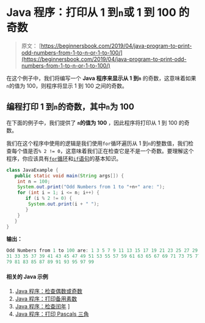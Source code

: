 # Java 程序：打印从 1 到`n`或 1 到 100 的奇数

> 原文： [https://beginnersbook.com/2019/04/java-program-to-print-odd-numbers-from-1-to-n-or-1-to-100/](https://beginnersbook.com/2019/04/java-program-to-print-odd-numbers-from-1-to-n-or-1-to-100/)

在这个例子中，我们将编写一个 **Java 程序来显示从 1 到`n`** 的奇数，这意味着如果`n`的值为 100，则程序将显示 1 到 100 之间的奇数。

## 编程打印 1 到`n`的奇数，其中`n`为 100

在下面的例子中，我们提供了 **`n`的值为 100** ，因此程序将打印从 1 到 100 的奇数。

我们在这个程序中使用的逻辑是我们使用`for`循环遍历从 1 到`n`的整数值，我们检查每个值是否`% 2 != 0`，这意味着我们正在检查它是不是一个奇数。要理解这个程序，你应该具有[`for`循环](https://beginnersbook.com/2015/03/for-loop-in-java-with-example/)和[`if`语句](https://beginnersbook.com/2017/08/if-else-statement-in-java/)的基本知识。

```java
class JavaExample {
   public static void main(String args[]) {
	int n = 100;
	System.out.print("Odd Numbers from 1 to "+n+" are: ");
	for (int i = 1; i <= n; i++) {
	   if (i % 2 != 0) {
		System.out.print(i + " ");
	   }
	}
   }
}
```

**输出：**

```java
Odd Numbers from 1 to 100 are: 1 3 5 7 9 11 13 15 17 19 21 23 25 27 29 
31 33 35 37 39 41 43 45 47 49 51 53 55 57 59 61 63 65 67 69 71 73 75 77 
79 81 83 85 87 89 91 93 95 97 99
```

#### 相关的 Java 示例

1.  [Java 程序：检查偶数或奇数](https://beginnersbook.com/2014/02/java-program-to-check-even-or-odd-number/)
2.  [Java 程序：打印备用素数](https://beginnersbook.com/2019/04/java-program-to-print-alternate-prime-numbers/)
3.  [Java 程序：检查闰年](https://beginnersbook.com/2017/09/java-program-to-check-leap-year/) ]
4.  [Java 程序：打印 Pascals 三角](https://beginnersbook.com/2019/02/java-program-to-print-pascal-triangle/)